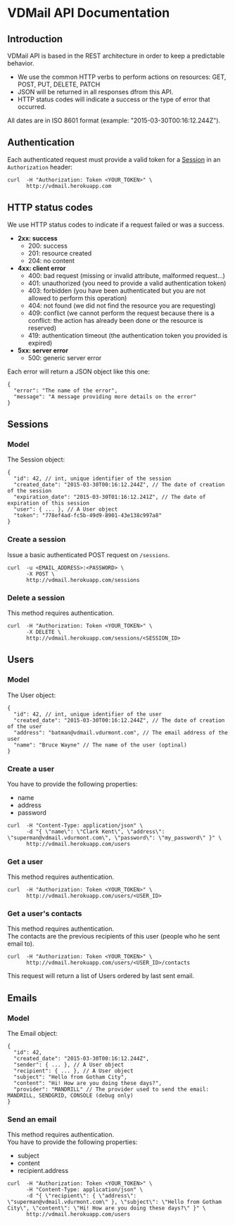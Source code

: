 # VDMail API Documentation

## Introduction

VDMail API is based in the REST architecture in order to keep a predictable behavior.

* We use the common HTTP verbs to perform actions on resources: GET, POST, PUT, DELETE, PATCH
* JSON will be returned in all responses dfrom this API.
* HTTP status codes will indicate a success or the type of error that occurred.

All dates are in ISO 8601 format (example: "2015-03-30T00:16:12.244Z").

## Authentication

Each authenticated request must provide a valid token for a [Session](#sessions) in an `Authorization` header:

```
curl  -H "Authorization: Token <YOUR_TOKEN>" \
      http://vdmail.herokuapp.com
```

## HTTP status codes

We use HTTP status codes to indicate if a request failed or was a success.

* **2xx: success**
  * 200: success
  * 201: resource created
  * 204: no content
* **4xx: client error**
  * 400: bad request (missing or invalid attribute, malformed request...)
  * 401: unauthorized (you need to provide a valid authentication token)
  * 403: forbidden (you have been authenticated but you are not allowed to perform this operation)
  * 404: not found (we did not find the resource you are requesting)
  * 409: conflict (we cannot perform the request because there is a conflict: the action has already been done or the resource is reserved)
  * 419: authentication timeout (the authentication token you provided is expired)
* **5xx: server error**
  * 500: generic server error

Each error will return a JSON object like this one:
```
{
  "error": "The name of the error",
  "message": "A message providing more details on the error"
}
```

## <a name="sessions"></a>Sessions

### Model

The Session object:

```
{
  "id": 42, // int, unique identifier of the session
  "created_date": "2015-03-30T00:16:12.244Z", // The date of creation of the session
  "expiration_date": "2015-03-30T01:16:12.241Z", // The date of expiration of this session
  "user": { ... }, // A User object
  "token": "778ef4ad-fc5b-49d9-8901-43e138c997a8"
}
```

### Create a session

Issue a basic authenticated POST request on `/sessions`.

```
curl  -u <EMAIL_ADDRESS>:<PASSWORD> \
      -X POST \
      http://vdmail.herokuapp.com/sessions
```

### Delete a session

This method requires authentication.  

```
curl  -H "Authorization: Token <YOUR_TOKEN>" \
      -X DELETE \
      http://vdmail.herokuapp.com/sessions/<SESSION_ID>
```

## Users

### Model

The User object:

```
{
  "id": 42, // int, unique identifier of the user
  "created_date": "2015-03-30T00:16:12.244Z", // The date of creation of the user
  "address": "batman@vdmail.vdurmont.com", // The email address of the user
  "name": "Bruce Wayne" // The name of the user (optinal)
}
```

### Create a user

You have to provide the following properties:
* name
* address
* password

```
curl  -H "Content-Type: application/json" \
      -d "{ \"name\": \"Clark Kent\", \"address\": \"superman@vdmail.vdurmont.com\", \"password\": \"my_password\" }" \
      http://vdmail.herokuapp.com/users
```

### Get a user

This method requires authentication.  

```
curl  -H "Authorization: Token <YOUR_TOKEN>" \
      http://vdmail.herokuapp.com/users/<USER_ID>
```

### Get a user's contacts

This method requires authentication.  
The contacts are the previous recipients of this user (people who he sent email to).

```
curl  -H "Authorization: Token <YOUR_TOKEN>" \
      http://vdmail.herokuapp.com/users/<USER_ID>/contacts
```

This request will return a list of Users ordered by last sent email.

## Emails

### Model

The Email object:

```
{
  "id": 42,
  "created_date": "2015-03-30T00:16:12.244Z",
  "sender": { ... }, // A User object
  "recipient": { ... }, // A User object
  "subject": "Hello from Gotham City",
  "content": "Hi! How are you doing these days?",
  "provider": "MANDRILL" // The provider used to send the email: MANDRILL, SENDGRID, CONSOLE (debug only)
}
```

### Send an email

This method requires authentication.  
You have to provide the following properties:
* subject
* content
* recipient.address

```
curl  -H "Authorization: Token <YOUR_TOKEN>" \
      -H "Content-Type: application/json" \
      -d "{ \"recipient\": { \"address\": \"superman@vdmail.vdurmont.com\" }, \"subject\": \"Hello from Gotham City\", \"content\": \"Hi! How are you doing these days?\" }" \
      http://vdmail.herokuapp.com/users
```
